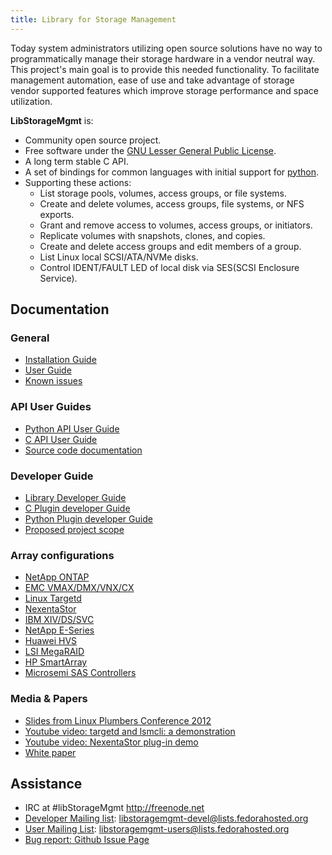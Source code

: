 ```yaml
---
title: Library for Storage Management
---
```


Today system administrators utilizing open source solutions have no way
to programmatically manage their storage hardware in a vendor neutral
way.  This project's main goal is to provide this needed functionality.
To facilitate management automation, ease of use and take advantage of
storage vendor supported features which improve storage performance and
space utilization.

**LibStorageMgmt** is:

* Community open source project.
* Free software under the [GNU Lesser General Public License][1].
* A long term stable C API.
* A set of bindings for common languages with initial support for
  [python][2].
* Supporting these actions:
    * List storage pools, volumes, access groups, or file systems.
    * Create and delete volumes, access groups, file systems, or NFS
      exports.
    * Grant and remove access to volumes, access groups, or initiators.
    * Replicate volumes with snapshots, clones, and copies.
    * Create and delete access groups and edit members of a group.
    * List Linux local SCSI/ATA/NVMe disks.
    * Control IDENT/FAULT LED of local disk via SES(SCSI Enclosure
      Service).

## Documentation

### General
* [Installation Guide][3]
* [User Guide][4]
* [Known issues][15]

### API User Guides
* [Python API User Guide][5]
* [C API User Guide][6]
* [Source code documentation][28]

### Developer Guide
* [Library Developer Guide][7]
* [C Plugin developer Guide][8]
* [Python Plugin developer Guide][17]
* [Proposed project scope][16]

### Array configurations
* [NetApp ONTAP][19]
* [EMC VMAX/DMX/VNX/CX][20]
* [Linux Targetd][21]
* [NexentaStor][22]
* [IBM XIV/DS/SVC][23]
* [NetApp E-Series][24]
* [Huawei HVS][25]
* [LSI MegaRAID][26]
* [HP SmartArray][27]
* [Microsemi SAS Controllers][29]

### Media & Papers
* [Slides from Linux Plumbers Conference 2012][9]
* [Youtube video: targetd and lsmcli: a demonstration][10]
* [Youtube video: NexentaStor plug-in demo][11]
* [White paper][12]

## Assistance
* IRC at #libStorageMgmt http://freenode.net
* [Developer Mailing list][13]:
  libstoragemgmt-devel@lists.fedorahosted.org
* [User Mailing List][18]:
  libstoragemgmt-users@lists.fedorahosted.org
* [Bug report: Github Issue Page][14]

[1]: http://www.opensource.org/licenses/lgpl-license.html
[2]: http://python.org/
[3]: doc/install.html
[4]: doc/user_guide.html
[5]: doc/py_api_user_guide.html
[6]: doc/c_api_user_guide.html
[7]: doc/lib_dev_guide.html
[8]: doc/c_plugin_dev_guide.html
[9]: misc/LPC_lsm_2012.odp
[10]: http://www.youtube.com/watch?v=-ub25iAW9bE
[11]: http://www.youtube.com/watch?v=LYmY8NcQRlo
[12]: http://blog.asleson.org/index.php/2013/05/19/orchestrating-your-storage-libstoragemgmt/
[13]: https://lists.fedorahosted.org/mailman/listinfo/libstoragemgmt-devel
[14]: https://github.com/libstorage/libstoragemgmt/issues
[15]: doc/known_issues.html
[16]: doc/project_scope.html
[17]: doc/py_plugin_dev_guide.html
[18]: https://lists.fedorahosted.org/mailman/listinfo/libstoragemgmt-users
[19]: doc/array_conf/NetApp_Conf.html
[20]: doc/array_conf/EMC_Conf.html
[21]: doc/array_conf/TGT_Conf.html
[22]: doc/array_conf/Nstor_Conf.html
[23]: doc/array_conf/IBM_Conf.html
[24]: doc/array_conf/NetAppE_conf.html
[25]: doc/array_conf/Huawei_Conf.html
[26]: doc/array_conf/LSI_Conf.html
[27]: doc/array_conf/HPSA_Conf.html
[28]: doc/srcdoc/html/index.html
[29]: doc/array_conf/Arcconf_Conf.html
